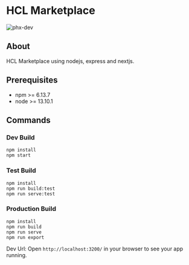 # HCL Marketplace 
![phx-dev](https://github.com/HCL-TECH-SOFTWARE/volt-mx-tutorials/actions/workflows/intergrate.yml/badge.svg?branch=phx-dev)

## About

HCL Marketplace using nodejs, express and nextjs.

## Prerequisites

* npm >= 6.13.7
* node >= 13.10.1

## Commands

### Dev Build

```node
npm install
npm start
```

### Test Build

```node
npm install
npm run build:test
npm run serve:test
```

### Production Build

```node
npm install
npm run build
npm run serve
npm run export
```

Dev Url: Open `http://localhost:3200/` in your browser to see your app running.
